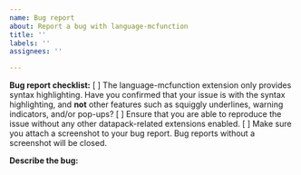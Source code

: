 ```yaml
---
name: Bug report
about: Report a bug with language-mcfunction
title: ''
labels: ''
assignees: ''

---
```


**Bug report checklist:**
[ ] The language-mcfunction extension only provides syntax highlighting. Have you confirmed that your issue is with the syntax highlighting, and **not** other features such as squiggly underlines, warning indicators, and/or pop-ups?
[ ] Ensure that you are able to reproduce the issue without any other datapack-related extensions enabled.
[ ] Make sure you attach a screenshot to your bug report. Bug reports without a screenshot will be closed.

**Describe the bug:**

